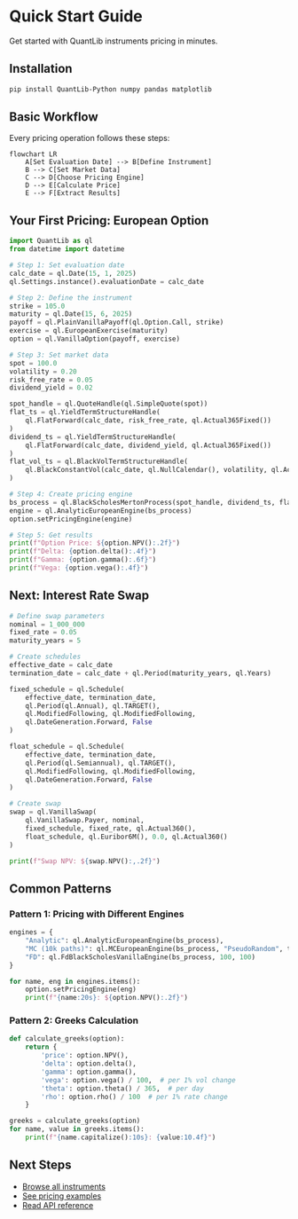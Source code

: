 # Quick Start Guide

Get started with QuantLib instruments pricing in minutes.

## Installation

```bash
pip install QuantLib-Python numpy pandas matplotlib
```

## Basic Workflow

Every pricing operation follows these steps:

```mermaid
flowchart LR
    A[Set Evaluation Date] --> B[Define Instrument]
    B --> C[Set Market Data]
    C --> D[Choose Pricing Engine]
    D --> E[Calculate Price]
    E --> F[Extract Results]
```

## Your First Pricing: European Option

```python
import QuantLib as ql
from datetime import datetime

# Step 1: Set evaluation date
calc_date = ql.Date(15, 1, 2025)
ql.Settings.instance().evaluationDate = calc_date

# Step 2: Define the instrument
strike = 105.0
maturity = ql.Date(15, 6, 2025)
payoff = ql.PlainVanillaPayoff(ql.Option.Call, strike)
exercise = ql.EuropeanExercise(maturity)
option = ql.VanillaOption(payoff, exercise)

# Step 3: Set market data
spot = 100.0
volatility = 0.20
risk_free_rate = 0.05
dividend_yield = 0.02

spot_handle = ql.QuoteHandle(ql.SimpleQuote(spot))
flat_ts = ql.YieldTermStructureHandle(
    ql.FlatForward(calc_date, risk_free_rate, ql.Actual365Fixed())
)
dividend_ts = ql.YieldTermStructureHandle(
    ql.FlatForward(calc_date, dividend_yield, ql.Actual365Fixed())
)
flat_vol_ts = ql.BlackVolTermStructureHandle(
    ql.BlackConstantVol(calc_date, ql.NullCalendar(), volatility, ql.Actual365Fixed())
)

# Step 4: Create pricing engine
bs_process = ql.BlackScholesMertonProcess(spot_handle, dividend_ts, flat_ts, flat_vol_ts)
engine = ql.AnalyticEuropeanEngine(bs_process)
option.setPricingEngine(engine)

# Step 5: Get results
print(f"Option Price: ${option.NPV():.2f}")
print(f"Delta: {option.delta():.4f}")
print(f"Gamma: {option.gamma():.6f}")
print(f"Vega: {option.vega():.4f}")
```

## Next: Interest Rate Swap

```python
# Define swap parameters
nominal = 1_000_000
fixed_rate = 0.05
maturity_years = 5

# Create schedules
effective_date = calc_date
termination_date = calc_date + ql.Period(maturity_years, ql.Years)

fixed_schedule = ql.Schedule(
    effective_date, termination_date,
    ql.Period(ql.Annual), ql.TARGET(),
    ql.ModifiedFollowing, ql.ModifiedFollowing,
    ql.DateGeneration.Forward, False
)

float_schedule = ql.Schedule(
    effective_date, termination_date,
    ql.Period(ql.Semiannual), ql.TARGET(),
    ql.ModifiedFollowing, ql.ModifiedFollowing,
    ql.DateGeneration.Forward, False
)

# Create swap
swap = ql.VanillaSwap(
    ql.VanillaSwap.Payer, nominal,
    fixed_schedule, fixed_rate, ql.Actual360(),
    float_schedule, ql.Euribor6M(), 0.0, ql.Actual360()
)

print(f"Swap NPV: ${swap.NPV():,.2f}")
```

## Common Patterns

### Pattern 1: Pricing with Different Engines

```python
engines = {
    "Analytic": ql.AnalyticEuropeanEngine(bs_process),
    "MC (10k paths)": ql.MCEuropeanEngine(bs_process, "PseudoRandom", timeSteps=20, requiredSamples=10000),
    "FD": ql.FdBlackScholesVanillaEngine(bs_process, 100, 100)
}

for name, eng in engines.items():
    option.setPricingEngine(eng)
    print(f"{name:20s}: ${option.NPV():.2f}")
```

### Pattern 2: Greeks Calculation

```python
def calculate_greeks(option):
    return {
        'price': option.NPV(),
        'delta': option.delta(),
        'gamma': option.gamma(),
        'vega': option.vega() / 100,  # per 1% vol change
        'theta': option.theta() / 365,  # per day
        'rho': option.rho() / 100  # per 1% rate change
    }

greeks = calculate_greeks(option)
for name, value in greeks.items():
    print(f"{name.capitalize():10s}: {value:10.4f}")
```

## Next Steps

- [Browse all instruments](../instruments/index.md)
- [See pricing examples](../examples/basic_pricing.ipynb)
- [Read API reference](../api/index.md)
